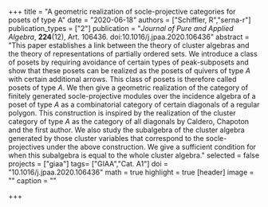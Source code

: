 +++
title = "A geometric realization of socle-projective categories for posets of type A"
date = "2020-06-18"
authors = ["Schiffler, R","serna-r"]
publication_types = ["2"]
publication = "*Journal of Pure and Applied Algebra*, **224**(12), Art. 106436. doi:10.1016/j.jpaa.2020.106436"
abstract = "This paper establishes a link between the theory of cluster algebras and the theory of representations of partially ordered sets. We introduce a class of posets by requiring avoidance of certain types of peak-subposets and show that these posets can be realized as the posets of quivers of type *A* with certain additional arrows. This class of posets is therefore called posets of type *A*. We then give a geometric realization of the category of finitely generated socle-projective modules over the incidence algebra of a poset of type *A* as a combinatorial category of certain diagonals of a regular polygon. This construction is inspired by the realization of the cluster category of type *A* as the category of all diagonals by Caldero, Chapoton and the first author. We also study the subalgebra of the cluster algebra generated by those cluster variables that correspond to the socle-projectives under the above construction. We give a sufficient condition for when this subalgebra is equal to the whole cluster algebra."
selected = false
projects = ["giaa"]
tags= ["GIAA","Cat. A1"]
doi = "10.1016/j.jpaa.2020.106436"
math = true
highlight = true
[header]
image = ""
caption = ""

+++
